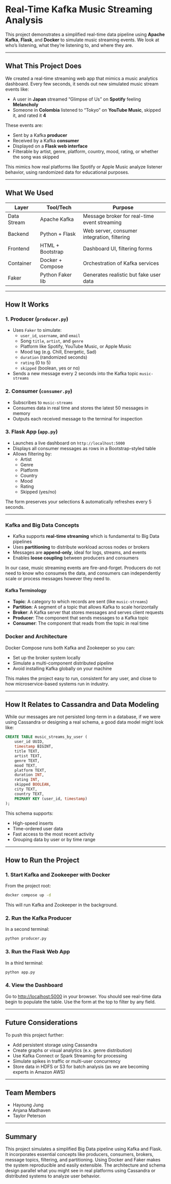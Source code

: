 # Real-Time Kafka Music Streaming Analysis

This project demonstrates a simplified real-time data pipeline using **Apache Kafka**, **Flask**, and **Docker** to simulate music streaming events. We look at who’s listening, what they’re listening to, and where they are.

---

## What This Project Does

We created a real-time streaming web app that mimics a music analytics dashboard. Every few seconds, it sends out new simulated music stream events like:

- A user in **Japan** streamed “Glimpse of Us” on **Spotify** feeling **Melancholy**
- Someone in **Colombia** listened to “Tokyo” on **YouTube Music**, skipped it, and rated it **4**

These events are:
- Sent by a Kafka **producer**
- Received by a Kafka **consumer**
- Displayed on a **Flask web interface**
- Filterable by artist, genre, platform, country, mood, rating, or whether the song was skipped

This mimics how real platforms like Spotify or Apple Music analyze listener behavior, using randomized data for educational purposes.

---

## What We Used

| Layer        | Tool/Tech          | Purpose |
|--------------|--------------------|---------|
| Data Stream  | Apache Kafka       | Message broker for real-time event streaming |
| Backend      | Python + Flask     | Web server, consumer integration, filtering |
| Frontend     | HTML + Bootstrap   | Dashboard UI, filtering forms |
| Container    | Docker + Compose   | Orchestration of Kafka services |
| Faker        | Python Faker lib   | Generates realistic but fake user data |

---

## How It Works

### 1. Producer (`producer.py`)
- Uses `Faker` to simulate:
  - `user_id`, `username`, and `email`
  - Song `title`, `artist`, and `genre`
  - Platform like Spotify, YouTube Music, or Apple Music
  - Mood tag (e.g. Chill, Energetic, Sad)
  - `duration` (randomized seconds)
  - `rating` (0 to 5)
  - `skipped` (boolean, yes or no)
- Sends a new message every 2 seconds into the Kafka topic `music-streams`

### 2. Consumer (`consumer.py`)
- Subscribes to `music-streams`
- Consumes data in real time and stores the latest 50 messages in memory
- Outputs each received message to the terminal for inspection

### 3. Flask App (`app.py`)
- Launches a live dashboard on `http://localhost:5000`
- Displays all consumer messages as rows in a Bootstrap-styled table
- Allows filtering by:
  - Artist
  - Genre
  - Platform
  - Country
  - Mood
  - Rating
  - Skipped (yes/no)

The form preserves your selections & automatically refreshes every 5 seconds.

---

### Kafka and Big Data Concepts

- Kafka supports **real-time streaming** which is fundamental to Big Data pipelines
- Uses **partitioning** to distribute workload across nodes or brokers
- Messages are **append-only**, ideal for logs, streams, and events
- Enables **loose coupling** between producers and consumers

In our case, music streaming events are fire-and-forget. Producers do not need to know who consumes the data, and consumers can independently scale or process messages however they need to.

#### Kafka Terminology

- **Topic**: A category to which records are sent (like `music-streams`)
- **Partition**: A segment of a topic that allows Kafka to scale horizontally
- **Broker**: A Kafka server that stores messages and serves client requests
- **Producer**: The component that sends messages to a Kafka topic
- **Consumer**: The component that reads from the topic in real time

### Docker and Architecture

Docker Compose runs both Kafka and Zookeeper so you can:
- Set up the broker system locally
- Simulate a multi-component distributed pipeline
- Avoid installing Kafka globally on your machine

This makes the project easy to run, consistent for any user, and close to how microservice-based systems run in industry.

---

## How It Relates to Cassandra and Data Modeling

While our messages are not persisted long-term in a database, if we were using Cassandra or designing a real schema, a good data model might look like:

```sql
CREATE TABLE music_streams_by_user (
    user_id UUID,
    timestamp BIGINT,
    title TEXT,
    artist TEXT,
    genre TEXT,
    mood TEXT,
    platform TEXT,
    duration INT,
    rating INT,
    skipped BOOLEAN,
    city TEXT,
    country TEXT,
    PRIMARY KEY (user_id, timestamp)
);
```

This schema supports:

- High-speed inserts  
- Time-ordered user data  
- Fast access to the most recent activity  
- Grouping data by user or by time range

---

## How to Run the Project

### 1. Start Kafka and Zookeeper with Docker

From the project root:

```bash
docker compose up -d
```

This will run Kafka and Zookeeper in the background.

### 2. Run the Kafka Producer

In a second terminal:

```bash
python producer.py
```

### 3. Run the Flask Web App

In a third terminal:

```bash
python app.py
```

### 4. View the Dashboard

Go to [http://localhost:5000](http://localhost:5000) in your browser. You should see real-time data begin to populate the table. Use the form at the top to filter by any field.

---

## Future Considerations

To push this project further:

- Add persistent storage using Cassandra  
- Create graphs or visual analytics (e.x. genre distribution)  
- Use Kafka Connect or Spark Streaming for processing  
- Simulate spikes in traffic or multi-user concurrency  
- Store data in HDFS or S3 for batch analysis (as we are becoming experts in Amazon AWS)

---

## Team Members

- Hayoung Jung 
- Anjana Madhaven 
- Taylor Peterson 

---

## Summary

This project simulates a simplified Big Data pipeline using Kafka and Flask. It incorporates essential concepts like producers, consumers, brokers, message topics, filtering, and partitioning. Using Docker and Faker makes the system reproducible and easily extensible. The architecture and schema design parallel what you might see in real platforms using Cassandra or distributed systems to analyze user behavior.
